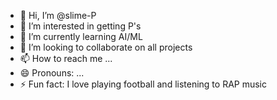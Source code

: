 - 👋 Hi, I’m @slime-P
- 👀 I’m interested in getting P's
- 🌱 I’m currently learning AI/ML
- 💞️ I’m looking to collaborate on all projects
- 📫 How to reach me ...
- 😄 Pronouns: ...
- ⚡ Fun fact: I love playing football and listening to RAP music

<!---
slime-P/slime-P is a ✨ special ✨ repository because its `README.md` (this file) appears on your GitHub profile.
You can click the Preview link to take a look at your changes.
--->
